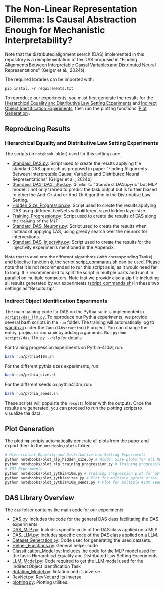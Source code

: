 # The Non-Linear Representation Dilemma: Is Causal Abstraction Enough for Mechanistic Interpretability?

Note that the distributed alignment search (DAS) implemented in this repository is a reimplementation of the DAS proposed in "Finding Alignments Between Interpretable Causal Variables and Distributed Neural Representations" (Geiger et al., 2024b). 

The required libraries can be imported with:
```
pip install -r requirements.txt
```

To reproduce our experiments, you must first generate the results for the [Hierarchical Equality and Distributive Law Setting Experiments](#hierarchical-equality-and-distributive-law-setting-experiments) and [Indirect Object Identification Experiments](#indirect-object-identification-experiments-in-run-scripts-folders), then run the plotting functions ([Plot Generation](#plot-generation)).

## Reproducing Results

### Hierarchical Equality and Distributive Law Setting Experiments 
The scripts (in ``notebook`` folder) used for this settings are:

+ [Standard\_DAS.py](https://github.com/densutter/non-linear-representation-dilemma/blob/main/notebooks/Standard_DAS.py): Script used to create the results applying the standard DAS approach as proposed in paper "Finding Alignments Between Interpretable Causal Variables and Distributed Neural Representations" (Geiger et al., 2024b)
+ [Standard\_DAS\_DAS\_fitted.py](https://github.com/densutter/non-linear-representation-dilemma/blob/main/notebooks/Standard_DAS_DAS_fitted.py): Similar to "Standard\_DAS.ipynb" but MLP model is not only trained to predict the task output but is further biased to ether the And-Or-And or And-Or Algorithm in the Distributive Law Setting.
+ [Hidden\_Size\_Progression.py](https://github.com/densutter/non-linear-representation-dilemma/blob/main/notebooks/Hidden_Size_Progression.py): Script used to create the results applying DAS using different RevNets with different sized hidden layer size.
+ [Training\_Progression.py](https://github.com/densutter/non-linear-representation-dilemma/blob/main/notebooks/Training_Progression.py): Script used to create the results of DAS along the training of the MLP
+ [Standard\_DAS\_Neurons.py](https://github.com/densutter/non-linear-representation-dilemma/blob/main/notebooks/Standard_DAS_Neurons.py): Script used to create the results when instead of applying DAS, using greedy search over the neurons for interventions.
+ [Standard\_DAS\_Injectivity.py](https://github.com/densutter/non-linear-representation-dilemma/blob/main/notebooks/Standard_DAS_Injectivity.py): Script used to create the results for the injectivity experiments mentioned in the Appendix.

Note that to evaluate the different algorithms (with corresponding Tasks) and bijective function ϕ, the script  [script\_commands.sh](https://github.com/densutter/non-linear-representation-dilemma/blob/main/notebook/script_commands.sh) can be used. Please note that it is not recommended to run this script as is, as it would need far to long. It is recommended to split the script in multiple parts and run it in parallel on multiple computers. Note that we provide also a zip file including all results generated by our experiments ([script\_commands.sh](https://github.com/densutter/non-linear-representation-dilemma/blob/main/notebook/script_commands.sh)) in these two settings as "Results.zip".




### Indirect Object Identification Experiments 
The main training code for DAS on the Pythia suite is implemented in [`scripts/das_llm.py`](https://github.com/densutter/non-linear-representation-dilemma/blob/main/scripts/das_llm.py). To reproduce our Pythia experiments, we provide several bash scripts in the `run` folder. The training will automatically log to [wandb.ai](https://wandb.ai/) under the ``CausalAbstractionLLM`` project. You can change the entity, project or runname by adding arguments. Run `python scripts/das_llm.py --help` for details.

For training progression experiments on Pythia-410M, run:
```bash
bash run/pythia410m.sh
```

For the different pythia sizes experiments, run:
```bash
bash run/pythia_size.sh
```

For the different seeds on pythia410m, run:
```bash
bash run/pythia_seeds.sh
```

These scripts will populate the ``results`` folder with the outputs. Once the results are generated, you can proceed to run the plotting scripts to visualize the data.

## Plot Generation

The plotting scripts automatically generate all plots from the paper and export them to the ``notebooks/plots`` folder.

```bash
# Hierarchical Equality and Distributive Law Setting Experiments 
python notebooks/plot_mlp_hidden_size.py # Hidden Size plots for all MLP experiments
python notebooks/plot_mlp_training_progression.py # Training progression plot for all MLP experiments
# IOI Experiments
python notebooks/plot_pythia410m.py # Training progression plot for pythia 410m
python notebooks/plot_pythiasizes.py # Plot for multiple pythia sizes
python notebooks/plot_pythia410m_seeds.py # Plot for multiple 410m seeds
```
## DAS Library Overview

The ``das`` folder contains the main code for our experiments: 
+ [DAS.py](https://github.com/densutter/non-linear-representation-dilemma/blob/main/das/DAS.py): Includes the code for the general DAS class facilitating the DAS experiments
+ [DAS_MLP.py](https://github.com/densutter/non-linear-representation-dilemma/blob/main/das/DAS_MLP.py): Includes specific code of the DAS class applied on a MLP.
+ [DAS_LLM.py](https://github.com/densutter/non-linear-representation-dilemma/blob/main/das/DAS_LLM.py): Includes specific code of the DAS class applied on a LLM.
+ [Dataset_Generation.py](https://github.com/densutter/non-linear-representation-dilemma/blob/main/das/Dataset_Generation.py): Code used for generating the used datasets.
+ [Helper_Functions.py](https://github.com/densutter/non-linear-representation-dilemma/blob/main/das/Helper_Functions.py): General helper code
+ [Classification_Model.py](https://github.com/densutter/non-linear-representation-dilemma/blob/main/das/Classification_Model.py): Includes the code for the MLP model used for the tasks Hierarchical Equality and Distributed Law Setting Experiments.
+ [LLM_Model.py](https://github.com/densutter/non-linear-representation-dilemma/blob/main/das/LLM_Model.py): Code required to get the LLM model used for the Indirect Object Identification Task
+ [Rotation_Model.py](https://github.com/densutter/non-linear-representation-dilemma/blob/main/das/Rotation_Model.py): Rotation and its inverse
+ [RevNet.py](https://github.com/densutter/non-linear-representation-dilemma/blob/main/das/RevNet.py): RevNet and its inverse
+ [plotting.py](https://github.com/densutter/non-linear-representation-dilemma/blob/main/das/plotting.py): Plotting utilities.
